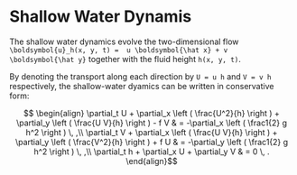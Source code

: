 # Shallow Water Dynamis

The shallow water dynamics evolve the two-dimensional flow ``\boldsymbol{u}_h(x, y, t) = 
u \boldsymbol{\hat x} + v \boldsymbol{\hat y}`` together with the fluid height ``h(x, y, t)``. 

By denoting the transport along each direction by ``U = u h`` and ``V = v h `` respectively, 
the shallow-water dyamics can be written in conservative form:

```math
  \begin{align}
    \partial_t U + \partial_x \left ( \frac{U^2}{h} \right ) + \partial_y \left ( \frac{U V}{h} \right ) - f V & = -\partial_x \left ( \frac1{2} g h^2 \right ) \, ,\\
    \partial_t V + \partial_x \left ( \frac{U V}{h} \right ) + \partial_y \left ( \frac{V^2}{h} \right ) + f U & = -\partial_y \left ( \frac1{2} g h^2 \right ) \, ,\\
    \partial_t h + \partial_x U + \partial_y V & = 0 \, .
  \end{align}
```